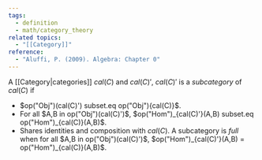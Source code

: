 ```yaml
---
tags:
  - definition
  - math/category_theory
related topics:
  - "[[Category]]"
reference:
  - "Aluffi, P. (2009). Algebra: Chapter 0"
---
```

A [[Category|categories]] $cal(C)$ and $cal(C)'$, $cal(C)'$ is a _subcategory_ of $cal(C)$ if
- $op("Obj")(cal(C)') subset.eq op("Obj"){cal(C)}$.
- For all $A,B in op("Obj")(cal(C)')$, $op("Hom")_{cal(C)'}(A,B) subset.eq op("Hom")_{cal(C)}(A,B)$.
- Shares identities and composition with $cal(C)$.
A subcategory is _full_ when for all $A,B in op("Obj")(cal(C)')$, $op("Hom")_{cal(C)'}(A,B) = op("Hom")_{cal(C)}(A,B)$.